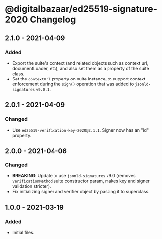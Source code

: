 # @digitalbazaar/ed25519-signature-2020 Changelog

## 2.1.0 - 2021-04-09

### Added
- Export the suite's context (and related objects such as context url,
  documentLoader, etc), and also set them as a property of the suite class.
- Set the `contextUrl` property on suite instance, to support context
  enforcement during the `sign()` operation that was added to `jsonld-signatures`
  `v9.0.1`.

## 2.0.1 - 2021-04-09

### Changed
- Use `ed25519-verification-key-2020@2.1.1`. Signer now has an "id" property.

## 2.0.0 - 2021-04-06

### Changed
- **BREAKING**: Update to use `jsonld-signatures` v9.0 (removes
  `verificationMethod` suite constructor param, makes key and signer validation
  stricter).
- Fix initializing signer and verifier object by passing it to superclass.

## 1.0.0 - 2021-03-19

### Added
- Initial files.
